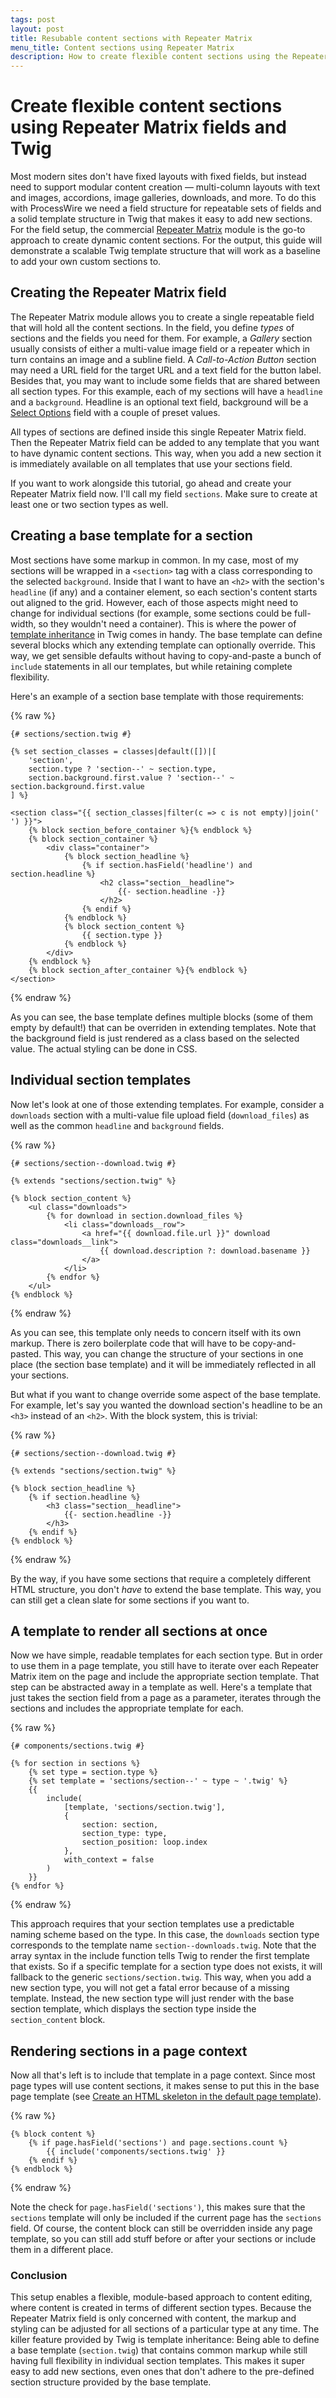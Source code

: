 ```yaml
---
tags: post
layout: post
title: Resubable content sections with Repeater Matrix
menu_title: Content sections using Repeater Matrix
description: How to create flexible content sections using the Repeater Matrix module for ProcessWire.
---
```


# Create flexible content sections using Repeater Matrix fields and Twig

Most modern sites don't have fixed layouts with fixed fields, but instead need to support modular content creation — multi-column layouts with text and images, accordions, image galleries, downloads, and more. To do this with ProcessWire we need a field structure for repeatable sets of fields and a solid template structure in Twig that makes it easy to add new sections. For the field setup, the commercial [Repeater Matrix](https://processwire.com/store/pro-fields/repeater-matrix/) module is the go-to approach to create dynamic content sections. For the output, this guide will demonstrate a scalable Twig template structure that will work as a baseline to add your own custom sections to.

## Creating the Repeater Matrix field

The Repeater Matrix module allows you to create a single repeatable field that will hold all the content sections. In the field, you define *types* of sections and the fields you need for them. For example, a *Gallery* section usually consists of either a multi-value image field or a repeater which in turn contains an image and a subline field. A *Call-to-Action Button* section may need a URL field for the target URL and a text field for the button label. Besides that, you may want to include some fields that are shared between all section types. For this example, each of my sections will have a `headline` and a `background`. Headline is an optional text field, background will be a [Select Options](https://processwire.com/docs/fields/select-options-fieldtype/) field with a couple of preset values.

All types of sections are defined inside this single Repeater Matrix field. Then the Repeater Matrix field can be added to any template that you want to have dynamic content sections. This way, when you add a new section it is immediately available on all templates that use your sections field.

If you want to work alongside this tutorial, go ahead and create your Repeater Matrix field now. I'll call my field `sections`. Make sure to create at least one or two section types as well.

## Creating a base template for a section

Most sections have some markup in common. In my case, most of my sections will be wrapped in a `<section>` tag with a class corresponding to the selected `background`. Inside that I want to have an `<h2>` with the section's `headline` (if any) and a container element, so each section's content starts out aligned to the grid. However, each of those aspects might need to change for individual sections (for example, some sections could be full-width, so they wouldn't need a container). This is where the power of [template inheritance](https://twig.symfony.com/doc/3.x/tags/extends.html) in Twig comes in handy. The base template can define several blocks which any extending template can optionally override. This way, we get sensible defaults without having to copy-and-paste a bunch of `include` statements in all our templates, but while retaining complete flexibility.

Here's an example of a section base template with those requirements:

{% raw %}
```twig
{# sections/section.twig #}

{% set section_classes = classes|default([])|[
    'section',
    section.type ? 'section--' ~ section.type,
    section.background.first.value ? 'section--' ~ section.background.first.value
] %}

<section class="{{ section_classes|filter(c => c is not empty)|join(' ') }}">
    {% block section_before_container %}{% endblock %}
    {% block section_container %}
        <div class="container">
            {% block section_headline %}
                {% if section.hasField('headline') and section.headline %}
                    <h2 class="section__headline">
                        {{- section.headline -}}
                    </h2>
                {% endif %}
            {% endblock %}
            {% block section_content %}
                {{ section.type }}
            {% endblock %}
        </div>
    {% endblock %}
    {% block section_after_container %}{% endblock %}
</section>
```
{% endraw %}

As you can see, the base template defines multiple blocks (some of them empty by default!) that can be overriden in extending templates. Note that the background field is just rendered as a class based on the selected value. The actual styling can be done in CSS.

## Individual section templates

Now let's look at one of those extending templates. For example, consider a `downloads` section with a multi-value file upload field (`download_files`) as well as the common `headline` and `background` fields.

{% raw %}
```twig
{# sections/section--download.twig #}

{% extends "sections/section.twig" %}

{% block section_content %}
    <ul class="downloads">
        {% for download in section.download_files %}
            <li class="downloads__row">
                <a href="{{ download.file.url }}" download class="downloads__link">
                    {{ download.description ?: download.basename }}
                </a>
            </li>
        {% endfor %}
    </ul>
{% endblock %}
```
{% endraw %}

As you can see, this template only needs to concern itself with its own markup. There is zero boilerplate code that will have to be copy-and-pasted. This way, you can change the structure of your sections in one place (the section base template) and it will be immediately reflected in all your sections.

But what if you want to change override some aspect of the base template. For example, let's say you wanted the download section's headline to be an `<h3>` instead of an `<h2>`. With the block system, this is trivial:

{% raw %}
```twig
{# sections/section--download.twig #}

{% extends "sections/section.twig" %}

{% block section_headline %}
    {% if section.headline %}
        <h3 class="section__headline">
            {{- section.headline -}}
        </h3>
    {% endif %}
{% endblock %}
```
{% endraw %}

By the way, if you have some sections that require a completely different HTML structure, you don't *have* to extend the base template. This way, you can still get a clean slate for some sections if you want to.

## A template to render all sections at once

Now we have simple, readable templates for each section type. But in order to use them in a page template, you still have to iterate over each Repeater Matrix item on the page and include the appropriate section template. That step can be abstracted away in a template as well. Here's a template that just takes the section field from a page as a parameter, iterates through the sections and includes the appropriate template for each.

{% raw %}
```twig
{# components/sections.twig #}

{% for section in sections %}
    {% set type = section.type %}
    {% set template = 'sections/section--' ~ type ~ '.twig' %}
    {{
        include(
            [template, 'sections/section.twig'],
            {
                section: section,
                section_type: type,
                section_position: loop.index
            },
            with_context = false
        )
    }}
{% endfor %}
```
{% endraw %}

This approach requires that your section templates use a predictable naming scheme based on the type. In this case, the `downloads` section type corresponds to the template name `section--downloads.twig`. Note that the array syntax in the include function tells Twig to render the first template that exists. So if a specific template for a section type does not exists, it will fallback to the generic `sections/section.twig`. This way, when you add a new section type, you will not get a fatal error because of a missing template. Instead, the new section type will just render with the base section template, which displays the section type inside the `section_content` block.

## Rendering sections in a page context

Now all that's left is to include that template in a page context. Since most page types will use content sections, it makes sense to put this in the base page template (see [Create an HTML skeleton in the default page template](/twig-processwire-setup/#create-an-html-skeleton-in-the-default-page-template)).

{% raw %}
```twig
{% block content %}
    {% if page.hasField('sections') and page.sections.count %}
        {{ include('components/sections.twig' }}
    {% endif %}
{% endblock %}
```
{% endraw %}

Note the check for `page.hasField('sections')`, this makes sure that the `sections` template will only be included if the current page has the `sections` field. Of course, the content block can still be overridden inside any page template, so you can still add stuff before or after your sections or include them in a different place.

### Conclusion

This setup enables a flexible, module-based approach to content editing, where content is created in terms of different section types. Because the Repeater Matrix field is only concerned with content, the markup and styling can be adjusted for all sections of a particular type at any time. The killer feature provided by Twig is template inheritance: Being able to define a base template (`section.twig`) that contains common markup while still having full flexibility in individual section templates. This makes it super easy to add new sections, even ones that don't adhere to the pre-defined section structure provided by the base template.
